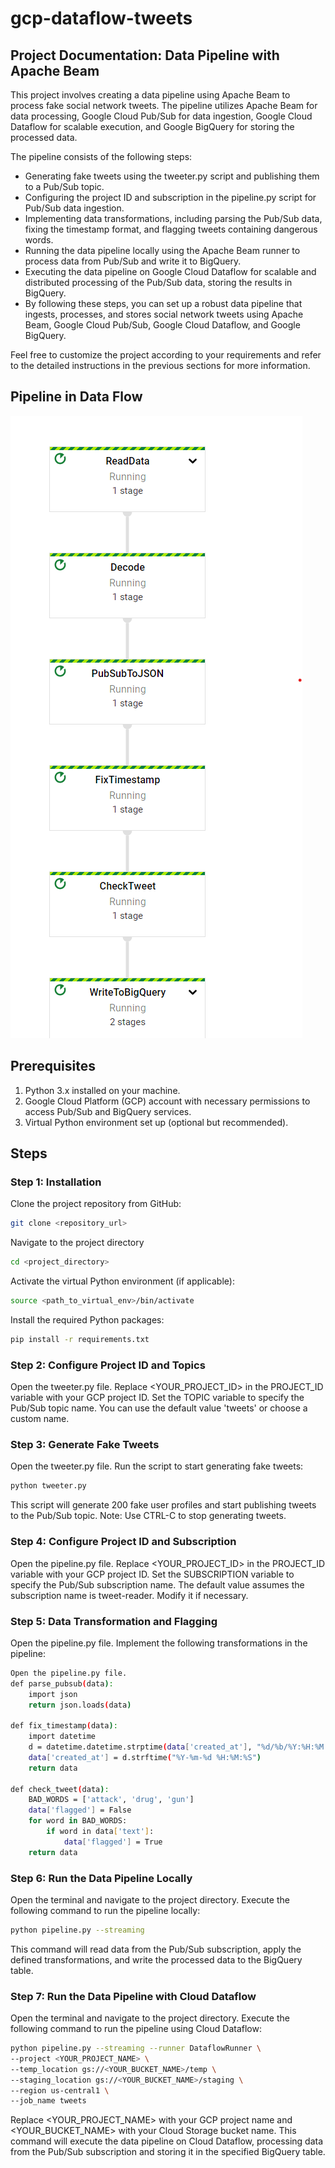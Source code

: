 # gcp-dataflow-tweets

## Project Documentation: Data Pipeline with Apache Beam
This project involves creating a data pipeline using Apache Beam to process fake social network tweets. The pipeline utilizes Apache Beam for data processing, Google Cloud Pub/Sub for data ingestion, Google Cloud Dataflow for scalable execution, and Google BigQuery for storing the processed data.

The pipeline consists of the following steps:

- Generating fake tweets using the tweeter.py script and publishing them to a Pub/Sub topic.
- Configuring the project ID and subscription in the pipeline.py script for Pub/Sub data ingestion.
- Implementing data transformations, including parsing the Pub/Sub data, fixing the timestamp format, and flagging tweets containing dangerous words.
- Running the data pipeline locally using the Apache Beam runner to process data from Pub/Sub and write it to BigQuery.
- Executing the data pipeline on Google Cloud Dataflow for scalable and distributed processing of the Pub/Sub data, storing the results in BigQuery.
- By following these steps, you can set up a robust data pipeline that ingests, processes, and stores social network tweets using Apache Beam, Google Cloud Pub/Sub, Google Cloud Dataflow, and Google BigQuery.

Feel free to customize the project according to your requirements and refer to the detailed instructions in the previous sections for more information.

## Pipeline in Data Flow

![alt text](https://github.com/habibbueteee/gcp-dataflow-tweets/blob/main/images/Dataflow.png)

## Prerequisites
1. Python 3.x installed on your machine.
2. Google Cloud Platform (GCP) account with necessary permissions to access Pub/Sub and BigQuery services.
3. Virtual Python environment set up (optional but recommended).


## Steps
### Step 1: Installation
Clone the project repository from GitHub:

```sh
git clone <repository_url>
```
Navigate to the project directory
```sh
cd <project_directory>
```
Activate the virtual Python environment (if applicable):

```sh
source <path_to_virtual_env>/bin/activate
```

Install the required Python packages:

```sh
pip install -r requirements.txt
```

### Step 2: Configure Project ID and Topics
Open the tweeter.py file.
Replace <YOUR_PROJECT_ID> in the PROJECT_ID variable with your GCP project ID.
Set the TOPIC variable to specify the Pub/Sub topic name. You can use the default value 'tweets' or choose a custom name.


### Step 3: Generate Fake Tweets
Open the tweeter.py file.
Run the script to start generating fake tweets:
```sh
python tweeter.py
```

This script will generate 200 fake user profiles and start publishing tweets to the Pub/Sub topic.
Note: Use CTRL-C to stop generating tweets.

### Step 4: Configure Project ID and Subscription
Open the pipeline.py file.
Replace <YOUR_PROJECT_ID> in the PROJECT_ID variable with your GCP project ID.
Set the SUBSCRIPTION variable to specify the Pub/Sub subscription name. The default value assumes the subscription name is tweet-reader. Modify it if necessary.

### Step 5: Data Transformation and Flagging
Open the pipeline.py file.
Implement the following transformations in the pipeline:

```sh
Open the pipeline.py file.
def parse_pubsub(data):
    import json
    return json.loads(data)

def fix_timestamp(data):
    import datetime
    d = datetime.datetime.strptime(data['created_at'], "%d/%b/%Y:%H:%M:%S")
    data['created_at'] = d.strftime("%Y-%m-%d %H:%M:%S")
    return data

def check_tweet(data):
    BAD_WORDS = ['attack', 'drug', 'gun']
    data['flagged'] = False
    for word in BAD_WORDS:
        if word in data['text']:
            data['flagged'] = True
    return data
```

### Step 6: Run the Data Pipeline Locally
Open the terminal and navigate to the project directory.
Execute the following command to run the pipeline locally:

```sh
python pipeline.py --streaming
```
This command will read data from the Pub/Sub subscription, apply the defined transformations, and write the processed data to the BigQuery table.

### Step 7: Run the Data Pipeline with Cloud Dataflow
Open the terminal and navigate to the project directory.
Execute the following command to run the pipeline using Cloud Dataflow:

```sh
python pipeline.py --streaming --runner DataflowRunner \
--project <YOUR_PROJECT_NAME> \
--temp_location gs://<YOUR_BUCKET_NAME>/temp \
--staging_location gs://<YOUR_BUCKET_NAME>/staging \
--region us-central1 \
--job_name tweets
```

Replace <YOUR_PROJECT_NAME> with your GCP project name and <YOUR_BUCKET_NAME> with your Cloud Storage bucket name.
This command will execute the data pipeline on Cloud Dataflow, processing data from the Pub/Sub subscription and storing it in the specified BigQuery table.
